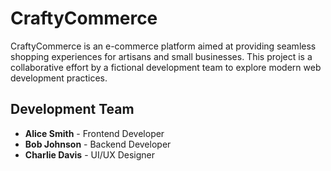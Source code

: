 # CraftyCommerce

CraftyCommerce is an e-commerce platform aimed at providing seamless shopping experiences for artisans and small businesses. This project is a collaborative effort by a fictional development team to explore modern web development practices.

## Development Team
- **Alice Smith** - Frontend Developer
- **Bob Johnson** - Backend Developer
- **Charlie Davis** - UI/UX Designer
